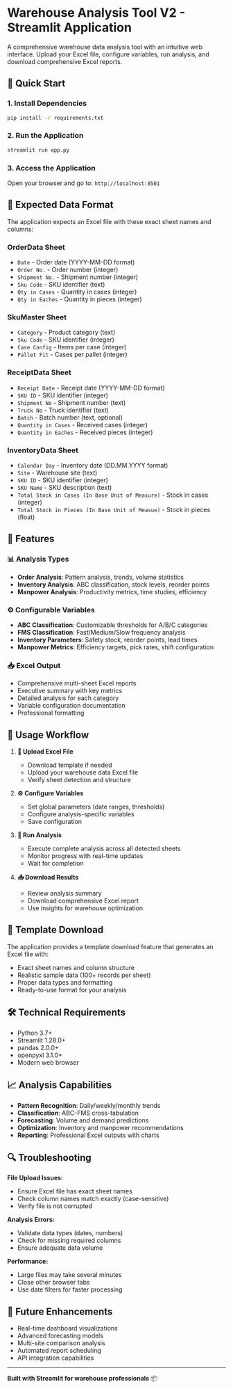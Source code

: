 # Warehouse Analysis Tool V2 - Streamlit Application

A comprehensive warehouse data analysis tool with an intuitive web interface. Upload your Excel file, configure variables, run analysis, and download comprehensive Excel reports.

## 🚀 Quick Start

### 1. Install Dependencies
```bash
pip install -r requirements.txt
```

### 2. Run the Application
```bash
streamlit run app.py
```

### 3. Access the Application
Open your browser and go to: `http://localhost:8501`

## 📁 Expected Data Format

The application expects an Excel file with these exact sheet names and columns:

### OrderData Sheet
- `Date` - Order date (YYYY-MM-DD format)
- `Order No.` - Order number (integer)
- `Shipment No.` - Shipment number (integer) 
- `Sku Code` - SKU identifier (text)
- `Qty in Cases` - Quantity in cases (integer)
- `Qty in Eaches` - Quantity in pieces (integer)

### SkuMaster Sheet
- `Category` - Product category (text)
- `Sku Code` - SKU identifier (integer)
- `Case Config` - Items per case (integer)
- `Pallet Fit` - Cases per pallet (integer)

### ReceiptData Sheet
- `Receipt Date` - Receipt date (YYYY-MM-DD format)
- `SKU ID` - SKU identifier (integer)
- `Shipment No` - Shipment number (text)
- `Truck No` - Truck identifier (text)
- `Batch` - Batch number (text, optional)
- `Quantity in Cases` - Received cases (integer)
- `Quantity in Eaches` - Received pieces (integer)

### InventoryData Sheet
- `Calendar Day` - Inventory date (DD.MM.YYYY format)
- `Site` - Warehouse site (text)
- `SKU ID` - SKU identifier (integer)
- `SKU Name` - SKU description (text)
- `Total Stock in Cases (In Base Unit of Measure)` - Stock in cases (integer)
- `Total Stock in Pieces (In Base Unit of Measue)` - Stock in pieces (float)

## 🎯 Features

### 📊 Analysis Types
- **Order Analysis**: Pattern analysis, trends, volume statistics
- **Inventory Analysis**: ABC classification, stock levels, reorder points
- **Manpower Analysis**: Productivity metrics, time studies, efficiency

### ⚙️ Configurable Variables
- **ABC Classification**: Customizable thresholds for A/B/C categories
- **FMS Classification**: Fast/Medium/Slow frequency analysis
- **Inventory Parameters**: Safety stock, reorder points, lead times
- **Manpower Metrics**: Efficiency targets, pick rates, shift configuration

### 📥 Excel Output
- Comprehensive multi-sheet Excel reports
- Executive summary with key metrics
- Detailed analysis for each category
- Variable configuration documentation
- Professional formatting

## 🔧 Usage Workflow

1. **📁 Upload Excel File**
   - Download template if needed
   - Upload your warehouse data Excel file
   - Verify sheet detection and structure

2. **⚙️ Configure Variables**
   - Set global parameters (date ranges, thresholds)
   - Configure analysis-specific variables
   - Save configuration

3. **🚀 Run Analysis**
   - Execute complete analysis across all detected sheets
   - Monitor progress with real-time updates
   - Wait for completion

4. **📥 Download Results**
   - Review analysis summary
   - Download comprehensive Excel report
   - Use insights for warehouse optimization

## 📄 Template Download

The application provides a template download feature that generates an Excel file with:
- Exact sheet names and column structure
- Realistic sample data (100+ records per sheet)
- Proper data types and formatting
- Ready-to-use format for your analysis

## 🛠️ Technical Requirements

- Python 3.7+
- Streamlit 1.28.0+
- pandas 2.0.0+
- openpyxl 3.1.0+
- Modern web browser

## 📈 Analysis Capabilities

- **Pattern Recognition**: Daily/weekly/monthly trends
- **Classification**: ABC-FMS cross-tabulation
- **Forecasting**: Volume and demand predictions
- **Optimization**: Inventory and manpower recommendations
- **Reporting**: Professional Excel outputs with charts

## 🔍 Troubleshooting

**File Upload Issues:**
- Ensure Excel file has exact sheet names
- Check column names match exactly (case-sensitive)
- Verify file is not corrupted

**Analysis Errors:**
- Validate data types (dates, numbers)
- Check for missing required columns
- Ensure adequate data volume

**Performance:**
- Large files may take several minutes
- Close other browser tabs
- Use date filters for faster processing

## 🚀 Future Enhancements

- Real-time dashboard visualizations
- Advanced forecasting models  
- Multi-site comparison analysis
- Automated report scheduling
- API integration capabilities

---

**Built with Streamlit for warehouse professionals** 📦